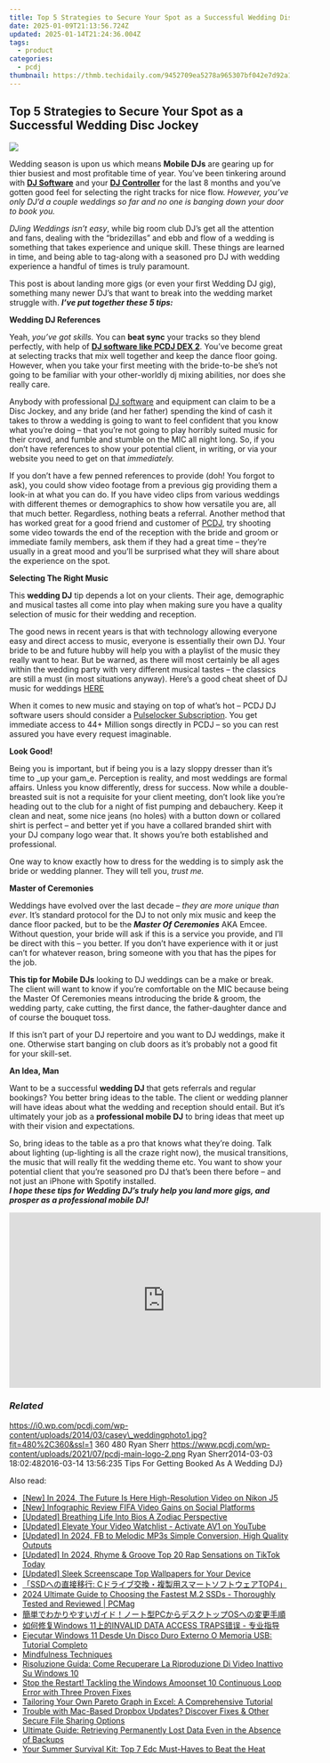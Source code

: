 ```yaml
---
title: Top 5 Strategies to Secure Your Spot as a Successful Wedding Disc Jockey
date: 2025-01-09T21:13:56.724Z
updated: 2025-01-14T21:24:36.004Z
tags:
  - product
categories:
  - pcdj
thumbnail: https://thmb.techidaily.com/9452709ea5278a965307bf042e7d92a12b881e1c879f75105867000ed51ea454.jpg
---
```


## Top 5 Strategies to Secure Your Spot as a Successful Wedding Disc Jockey

[![](https://i0.wp.com/pcdj.com/wp-content/uploads/2014/03/casey_weddingphoto1.jpg?resize=480%2C270&ssl=1)](https://i0.wp.com/pcdj.com/wp-content/uploads/2014/03/casey%5Fweddingphoto1.jpg?fit=480%2C360&ssl=1 "casey_weddingphoto")

Wedding season is upon us which means **Mobile DJs** are gearing up for thier busiest and most profitable time of year. You’ve been tinkering around with [**DJ Software**](https://tools.techidaily.com/pcdj/products/) and your [**DJ Controller**](https://tools.techidaily.com/pcdj/products/) for the last 8 months and you’ve gotten good feel for selecting the right tracks for nice flow. _However, you’ve only DJ’d a couple weddings so far and no one is banging down your door to book you._

_DJing Weddings isn’t easy_, while big room club DJ’s get all the attention and fans, dealing with the “bridezillas” and ebb and flow of a wedding is something that takes experience and unique skill. These things are learned in time, and being able to tag-along with a seasoned pro DJ with wedding experience a handful of times is truly paramount.

This post is about landing more gigs (or even your first Wedding DJ gig), something many newer DJ’s that want to break into the wedding market struggle with. **_I’ve put together these 5 tips:_**

**Wedding DJ References**

Yeah, _you’ve got skills._ You can **beat sync** your tracks so they blend perfectly, with help of [**DJ software like PCDJ DEX 2**](https://tools.techidaily.com/pcdj/products/). You’ve become great at selecting tracks that mix well together and keep the dance floor going. However, when you take your first meeting with the bride-to-be she’s not going to be familiar with your other-worldly dj mixing abilities, nor does she really care.

Anybody with professional [DJ software](https://tools.techidaily.com/pcdj/products/) and equipment can claim to be a Disc Jockey, and any bride (and her father) spending the kind of cash it takes to throw a wedding is going to want to feel confident that you know what you’re doing – that you’re not going to play horribly suited music for their crowd, and fumble and stumble on the MIC all night long. So, if you don’t have references to show your potential client, in writing, or via your website you need to get on that _immediately._

If you don’t have a few penned references to provide (doh! You forgot to ask), you could show video footage from a previous gig providing them a look-in at what you can do. If you have video clips from various weddings with different themes or demographics to show how versatile you are, all that much better. Regardless, nothing beats a referral. Another method that has worked great for a good friend and customer of [PCDJ](https://tools.techidaily.com/pcdj/products/), try shooting some video towards the end of the reception with the bride and groom or immediate family members, ask them if they had a great time – they’re usually in a great mood and you’ll be surprised what they will share about the experience on the spot.

**Selecting The Right Music**

This **wedding DJ** tip depends a lot on your clients. Their age, demographic and musical tastes all come into play when making sure you have a quality selection of music for their wedding and reception.

The good news in recent years is that with technology allowing everyone easy and direct access to music, everyone is essentially their own DJ. Your bride to be and future hubby will help you with a playlist of the music they really want to hear. But be warned, as there will most certainly be all ages within the wedding party with very different musical tastes – the classics are still a must (in most situations anyway). Here’s a good cheat sheet of DJ music for weddings [HERE](http://www.bridalguide.com/planning/wedding-reception/top-90-wedding-songs)

When it comes to new music and staying on top of what’s hot – PCDJ DJ software users should consider a [Pulselocker Subscription](https://tools.techidaily.com/pcdj/products/). You get immediate access to 44+ Million songs directly in PCDJ – so you can rest assured you have every request imaginable.

**Look Good!**

Being you is important, but if being you is a lazy sloppy dresser than it’s time to _up your gam_e. Perception is reality, and most weddings are formal affairs. Unless you know differently, dress for success. Now while a double-breasted suit is not a requisite for your client meeting, don’t look like you’re heading out to the club for a night of fist pumping and debauchery. Keep it clean and neat, some nice jeans (no holes) with a button down or collared shirt is perfect – and better yet if you have a collared branded shirt with your DJ company logo wear that. It shows you’re both established and professional.

One way to know exactly how to dress for the wedding is to simply ask the bride or wedding planner. They will tell you, _trust me._

**Master of Ceremonies** 

Weddings have evolved over the last decade – _they are more unique than ever_. It’s standard protocol for the DJ to not only mix music and keep the dance floor packed, but to be the _**Master Of Ceremonies**_ AKA Emcee. Without question, your bride will ask if this is a service you provide, and I’ll be direct with this – you better. If you don’t have experience with it or just can’t for whatever reason, bring someone with you that has the pipes for the job.

**This tip for Mobile DJs** looking to DJ weddings can be a make or break. The client will want to know if you’re comfortable on the MIC because being the Master Of Ceremonies means introducing the bride & groom, the wedding party, cake cutting, the first dance, the father-daughter dance and of course the bouquet toss.

If this isn’t part of your DJ repertoire and you want to DJ weddings, make it one. Otherwise start banging on club doors as it’s probably not a good fit for your skill-set.

**An Idea, Man**

Want to be a successful **wedding DJ** that gets referrals and regular bookings? You better bring ideas to the table. The client or wedding planner will have ideas about what the wedding and reception should entail. But it’s ultimately your job as a **professional mobile DJ** to bring ideas that meet up with their vision and expectations.

So, bring ideas to the table as a pro that knows what they’re doing. Talk about lighting (up-lighting is all the craze right now), the musical transitions, the music that will really fit the wedding theme etc. You want to show your potential client that you’re seasoned pro DJ that’s been there before – and not just an iPhone with Spotify installed.  
_**I hope these tips for Wedding DJ’s truly help you land more gigs, and prosper as a professional mobile DJ!**_ 

<!-- affiliate ads begin -->
<iframe width="560" height="315" src="https://www.youtube.com/embed/LW6wNx3XAj8?si=VaIuFIIx8MM_RhUR" title="YouTube video player" frameborder="0" allow="accelerometer; autoplay; clipboard-write; encrypted-media; gyroscope; picture-in-picture; web-share" referrerpolicy="strict-origin-when-cross-origin" allowfullscreen></iframe>
<!-- affiliate ads end -->

### _Related_

https://i0.wp.com/pcdj.com/wp-content/uploads/2014/03/casey\_weddingphoto1.jpg?fit=480%2C360&ssl=1 360 480 Ryan Sherr https://www.pcdj.com/wp-content/uploads/2021/07/pcdj-main-logo-2.png Ryan Sherr2014-03-03 18:02:482016-03-14 13:56:235 Tips For Getting Booked As A Wedding DJ}

<ins class="adsbygoogle"
     style="display:block"
     data-ad-format="autorelaxed"
     data-ad-client="ca-pub-7571918770474297"
     data-ad-slot="1223367746"></ins>

<ins class="adsbygoogle"
     style="display:block"
     data-ad-client="ca-pub-7571918770474297"
     data-ad-slot="8358498916"
     data-ad-format="auto"
     data-full-width-responsive="true"></ins>

<span class="atpl-alsoreadstyle">Also read:</span>
<div><ul>
<li><a href="https://fox-blue.techidaily.com/new-in-2024-the-future-is-here-high-resolution-video-on-nikon-j5/"><u>[New] In 2024, The Future Is Here High-Resolution Video on Nikon J5</u></a></li>
<li><a href="https://facebook-video-footage.techidaily.com/new-infographic-review-fifa-video-gains-on-social-platforms/"><u>[New] Infographic Review FIFA Video Gains on Social Platforms</u></a></li>
<li><a href="https://extra-lessons.techidaily.com/updated-breathing-life-into-bios-a-zodiac-perspective/"><u>[Updated] Breathing Life Into Bios A Zodiac Perspective</u></a></li>
<li><a href="https://youtube-tips.techidaily.com/ed-elevate-your-video-watchlist-activate-av1-on-youtube/"><u>[Updated] Elevate Your Video Watchlist - Activate AV1 on YouTube</u></a></li>
<li><a href="https://facebook-video-content.techidaily.com/updated-in-2024-fb-to-melodic-mp3s-simple-conversion-high-quality-outputs/"><u>[Updated] In 2024, FB to Melodic MP3s Simple Conversion, High Quality Outputs</u></a></li>
<li><a href="https://tiktok-video-files.techidaily.com/updated-in-2024-rhyme-and-groove-top-20-rap-sensations-on-tiktok-today/"><u>[Updated] In 2024, Rhyme & Groove Top 20 Rap Sensations on TikTok Today</u></a></li>
<li><a href="https://extra-approaches.techidaily.com/updated-sleek-screenscape-top-wallpapers-for-your-device/"><u>[Updated] Sleek Screenscape Top Wallpapers for Your Device</u></a></li>
<li><a href="https://win-hot.techidaily.com/ssd-ctop4/"><u>「SSDへの直接移行: Cドライブ交換・複製用スマートソフトウェアTOP4」</u></a></li>
<li><a href="https://hardware-help.techidaily.com/2024-ultimate-guide-to-choosing-the-fastest-m2-ssds-thoroughly-tested-and-reviewed-pcmag/"><u>2024 Ultimate Guide to Choosing the Fastest M.2 SSDs - Thoroughly Tested and Reviewed | PCMag</u></a></li>
<li><a href="https://win-hot.techidaily.com/pcos/"><u>簡単でわかりやすいガイド！ノート型PCからデスクトップOSへの変更手順</u></a></li>
<li><a href="https://win-hot.techidaily.com/windows-11invalid-data-access-traps/"><u>如何修复Windows 11上的INVALID DATA ACCESS TRAPS错误 - 专业指导</u></a></li>
<li><a href="https://win-hot.techidaily.com/ejecutar-windows-11-desde-un-disco-duro-externo-o-memoria-usb-tutorial-completo/"><u>Ejecutar Windows 11 Desde Un Disco Duro Externo O Memoria USB: Tutorial Completo</u></a></li>
<li><a href="https://win-hot.techidaily.com/mindfulness-techniques/"><u>Mindfulness Techniques</u></a></li>
<li><a href="https://win-hot.techidaily.com/risoluzione-guida-come-recuperare-la-riproduzione-di-video-inattivo-su-windows-10/"><u>Risoluzione Guida: Come Recuperare La Riproduzione Di Video Inattivo Su Windows 10</u></a></li>
<li><a href="https://win-hot.techidaily.com/stop-the-restart-tackling-the-windows-amoonset-10-continuous-loop-error-with-three-proven-fixes/"><u>Stop the Restart! Tackling the Windows Amoonset 10 Continuous Loop Error with Three Proven Fixes</u></a></li>
<li><a href="https://win-dash.techidaily.com/tailoring-your-own-pareto-graph-in-excel-a-comprehensive-tutorial/"><u>Tailoring Your Own Pareto Graph in Excel: A Comprehensive Tutorial</u></a></li>
<li><a href="https://win-hot.techidaily.com/trouble-with-mac-based-dropbox-updates-discover-fixes-and-other-secure-file-sharing-options/"><u>Trouble with Mac-Based Dropbox Updates? Discover Fixes & Other Secure File Sharing Options</u></a></li>
<li><a href="https://win-hot.techidaily.com/ultimate-guide-retrieving-permanently-lost-data-even-in-the-absence-of-backups/"><u>Ultimate Guide: Retrieving Permanently Lost Data Even in the Absence of Backups</u></a></li>
<li><a href="https://tech-renaissance.techidaily.com/your-summer-survival-kit-top-7-edc-must-haves-to-beat-the-heat/"><u>Your Summer Survival Kit: Top 7 Edc Must-Haves to Beat the Heat</u></a></li>
</ul></div>

